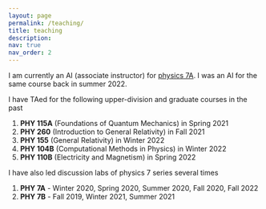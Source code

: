 ```yaml
---
layout: page
permalink: /teaching/
title: teaching
description:
nav: true
nav_order: 2
---
```


I am currently an AI (associate instructor) for [physics 7A](https://physics.ucdavis.edu/undergraduates/academic-information/physics-courses). I was an AI for the same course back in summer 2022.

I have TAed for the following upper-division and graduate courses in the past

1. **PHY 115A** (Foundations of Quantum Mechanics) in Spring 2021 
2. **PHY 260** (Introduction to General Relativity) in Fall 2021
3. **PHY 155** (General Relativity) in Winter 2022
4. **PHY 104B** (Computational Methods in Physics) in Winter 2022
5. **PHY 110B** (Electricity and Magnetism) in Spring 2022

I have also led discussion labs of physics 7 series several times

1. **PHY 7A** - Winter 2020, Spring 2020, Summer 2020, Fall 2020, Fall 2022
2. **PHY 7B** - Fall 2019, Winter 2021, Summer 2021
